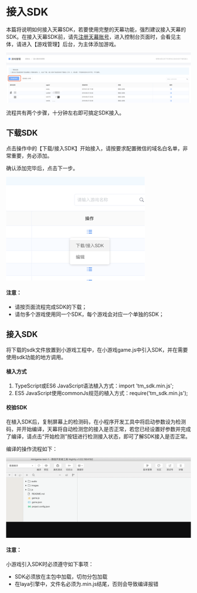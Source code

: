 # 接入SDK

本篇将说明如何接入天幕SDK，若要使用完整的天幕功能，强烈建议接入天幕的SDK。在接入天幕SDK前，请先[注册天幕账号](https://www.skysriver.com)，进入控制台页面时，会看见主体，请进入【游戏管理】后台，为主体添加游戏。

![](../../.gitbook/assets/image%20%28124%29.png)

流程共有两个步骤，十分钟左右即可搞定SDK接入。

## **下载SDK**

点击操作中的【下载/接入SDK】开始接入，请按要求配置微信的域名白名单，非常重要，务必添加。

确认添加完毕后，点击下一步。

![](../../.gitbook/assets/image%20%28102%29.png)

#### 注意：

* 请按页面流程完成SDK的下载；
* 请勿多个游戏使用同一个SDK，每个游戏会对应一个单独的SDK；

## **接入SDK**

将下载的sdk文件放置到小游戏工程中，在小游戏game.js中引入SDK，并在需要使用sdk功能的地方调用。

#### 植入方式

1. TypeScript或ES6 JavaScript语法植入方式：import 'tm\_sdk.min.js';
2. ES5 JavaScript使用commonJs规范的植入方式：require\('tm\_sdk.min.js'\);

#### 校验SDK

在植入SDK后，复制屏幕上的检测码，在小程序开发工具中将启动参数设为检测码，并开始编译，天幕将自动检测您的接入是否正常，若您已经设置好参数并完成了编译，请点击“开始检测”按钮进行检测接入状态，即可了解SDK接入是否正常。

编译的操作流程如下：

![](../../.gitbook/assets/sdk-demo.c229fdba.gif)

#### **注意：**

小游戏引入SDK时必须遵守如下事项：

* SDK必须放在主包中加载，切勿分包加载
* 在laya引擎中，文件名必须为.min.js结尾，否则会导致编译报错

